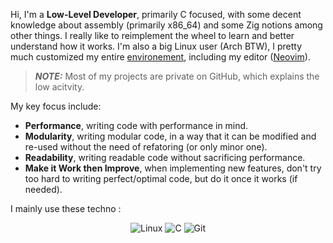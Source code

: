 Hi, I'm a **Low-Level Developer**, primarily C focused, with some decent knowledge about assembly (primarily x86_64) and some Zig notions among other things. I really like to reimplement the wheel to learn and better understand how it works. I'm also a big Linux user (Arch BTW), I pretty much customized my entire [environement](https://github.com/Malcret/dotfiles), including my editor ([Neovim](https://github.com/Malcret/nulVim)).

> **_NOTE:_** Most of my projects are private on GitHub, which explains the low acitvity.

My key focus include:
- **Performance**, writing code with performance in mind.
- **Modularity**, writing modular code, in a way that it can be modified and re-used without the need of refatoring (or only minor one).
- **Readability**, writing readable code without sacrificing performance.
- **Make it Work then Improve**, when implementing new features, don't try too hard to writing perfect/optimal code, but do it once it works (if needed).

I mainly use these techno :
<p align="center">
  <img alt="Linux" src="https://img.shields.io/badge/LINUX-FCC624?style=for-the-badge&logo=linux&logoColor=black"/>
  <img alt="C" src="https://img.shields.io/badge/C-A8B9CC?style=for-the-badge&logo=c&logoColor=black"/>
  <img alt="Git" src="https://img.shields.io/badge/GIT-F05032?style=for-the-badge&logo=git&logoColor=white"/>
</p>
